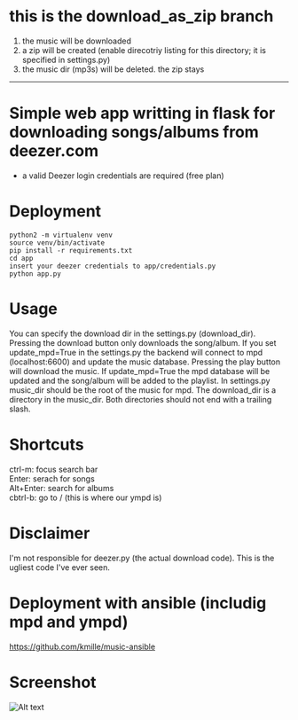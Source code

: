 
# this is the download_as_zip branch
1. the music will be downloaded  
2. a zip will be created (enable direcotriy listing for this directory; it is specified in settings.py)  
3. the music dir (mp3s) will be deleted. the zip stays  
----------------------------


# Simple web app writting in flask for downloading songs/albums from deezer.com
- a valid Deezer login credentials are required (free plan)

# Deployment
```
python2 -m virtualenv venv
source venv/bin/activate
pip install -r requirements.txt
cd app
insert your deezer credentials to app/credentials.py
python app.py
```

# Usage
You can specify the download dir in the settings.py (download_dir). Pressing the download button only downloads the song/album. If you set update_mpd=True in the settings.py the backend will connect to mpd (localhost:6600) and update the music database. Pressing the play button will download the music. If update_mpd=True the mpd database will be updated and the song/album will be added to the playlist. In settings.py music_dir should be the root of the music for mpd. The download_dir is a directory in the music_dir. Both directories should not end with a trailing slash.

# Shortcuts
ctrl-m: focus search bar  
Enter: serach for songs  
Alt+Enter: search for albums  
cbtrl-b: go to / (this is where our ympd is)  

# Disclaimer
I'm not responsible for deezer.py (the actual download code). This is the ugliest code I've ever seen.

# Deployment with ansible (includig mpd and ympd)
https://github.com/kmille/music-ansible

# Screenshot
![Alt text](https://image.ibb.co/cjBC30/screen.png "KISS")
